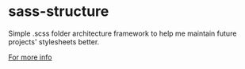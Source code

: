 # sass-structure
Simple .scss folder architecture framework to help me maintain future projects' stylesheets better.

<a href="https://matthewelsom.com/blog/simple-scss-playbook.html#file-structure" target="_blank">For more info</a>

